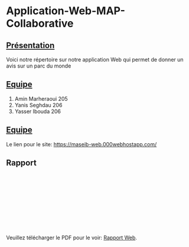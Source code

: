# Application-Web-MAP-Collaborative

## <u>Présentation</u>
Voici notre répertoire sur notre application Web qui permet de donner un avis sur un parc du monde

## <u>Equipe</u>
1. Amin Marheraoui 205
2. Yanis Seghdau 206
3. Yasser Ibouda 206

## <u>Equipe</u>
Le lien pour le site: https://maseib-web.000webhostapp.com/

<!-- RAPPORT -->
## Rapport
<object data="https://github.com/Yasser1080/Application-Web-MAP-Collaborative/blob/main/ressources/Rapport_Web.pdf" type="application/pdf" width="700px" height="700px">
    <embed src="https://github.com/Yasser1080/Application-Web-MAP-Collaborative/blob/main/ressources/Rapport_Web.pdf">
        <p>Veuillez télécharger le PDF pour le voir: <a href="https://github.com/Yasser1080/Application-Web-MAP-Collaborative/blob/main/ressources/Rapport_Web.pdf">Rapport Web</a>.</p>
    </embed>
</object>